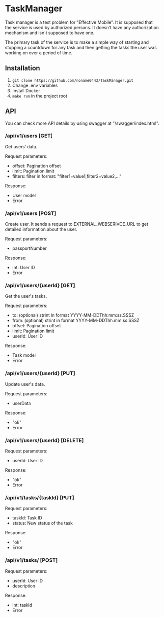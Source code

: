 # TaskManager

Task manager is a test problem for "Effective Mobile". It is supposed that the service is used by authorized persons. It doesn't have any authorization mechanism and isn't supposed to have one.

The primary task of the service is to make a simple way of starting and stopping a countdown for any task and then getting the tasks the user was working on over a period of time.

## Installation

1. `git clone https://github.com/noname0443/TaskManager.git`
2. Change .env variables
3. Install Docker
4. `make run` in the project root

## API

You can check more API details by using swagger at "/swagger/index.html".

### /api/v1/users \[GET\]

Get users' data.

Request parameters:
- offset: Pagination offset
- limit: Pagination limit
- filters: filter in format: "filter1=value1,filter2=value2,..."

Response:
- User model
- Error

### /api/v1/users \[POST\]

Create user. It sends a request to EXTERNAL_WEBSERIVCE_URL to get detailed information about the user.

Request parameters:
- passportNumber

Response:
- int: User ID
- Error

### /api/v1/users/{userId} \[GET\]

Get the user's tasks.

Request parameters:
- to: (optional) strint in format YYYY-MM-DDThh:mm:ss.SSSZ
- from: (optional) strint in format YYYY-MM-DDThh:mm:ss.SSSZ
- offset: Pagination offset
- limit: Pagination limit
- userId: User ID

Response:
- Task model
- Error

### /api/v1/users/{userId} \[PUT\]

Update user's data.

Request parameters:
- userData

Response:
- "ok"
- Error

### /api/v1/users/{userId} \[DELETE\]

Request parameters:
- userId: User ID

Response:
- "ok"
- Error

### /api/v1/tasks/{taskId} \[PUT\]

Request parameters:
- taskId: Task ID
- status: New status of the task

Response:
- "ok"
- Error

### /api/v1/tasks/ \[POST\]

Request parameters:
- userId: User ID
- description

Response:
- int: taskId
- Error